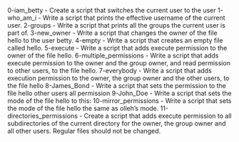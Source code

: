 0-iam_betty - Create a script that switches the current user to the user
1-who_am_i - Write a script that prints the effective username of the current user.
2-groups - Write a script that prints all the groups the current user is part of.
 3-new_owner - Write a script that changes the owner of the file hello to the user betty.
4-empty - Write a script that creates an empty file called hello.
 5-execute - Write a script that adds execute permission to the owner of the file hello.
6-multiple_permissions - Write a script that adds execute permission to the owner and the group owner, and read permission to other users, to the file hello.
7-everybody - Write a script that adds execution permission to the owner, the group owner and the other users, to the file hello
8-James_Bond - Write a script that sets the permission to the file hello other users all permission
 9-John_Doe - Write a script that sets the mode of the file hello to this:
10-mirror_permissions - Write a script that sets the mode of the file hello the same as olleh’s mode.
11-directories_permissions - Create a script that adds execute permission to all subdirectories of the current directory for the owner, the group owner and all other users. Regular files should not be changed.
